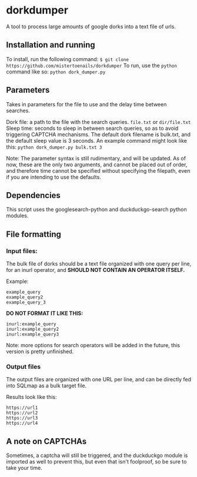 ﻿# dorkdumper
A tool to process large amounts of google dorks into a text file of urls.
<h2> Installation and running</h2>

To install, run the following command: `$ git clone https://github.com/mistertoenails/dorkdumper`
To run, use the `python` command like so: `python dork_dumper.py`

<h2> Parameters </h2>
  Takes in parameters for the file to use and the delay time between searches.

  Dork file: a path to the file with the search queries.  `file.txt` or `dir/file.txt`
  Sleep time: seconds to sleep in between search queries, so as to avoid triggering CAPTCHA mechanisms.
  The default dork filename is bulk.txt, and the default sleep value is 3 seconds. An example command might look like this: 
  `python dork_dumper.py bulk.txt 3`

Note: The parameter syntax is still rudimentary, and will be updated. As of now, these are the only two arguments, and cannot be placed out of order, and therefore time cannot be specified without specifying the filepath, even if you are intending to use the defaults. 
<h2> Dependencies </h2> 
This script uses the googlesearch-python and duckduckgo-search python modules.
<h2> File formatting

<h3>Input files: </h3> 
 The bulk file of dorks should be a text file organized with one query per line, for an inurl operator, and <b> SHOULD NOT CONTAIN AN OPERATOR ITSELF. </b>
 
 Example: 
```
example_query
example_query2
example_query_3
```
<b> DO NOT FORMAT IT LIKE THIS: </b>
```
inurl:example_query
inurl:example_query2
inurl:example_query3
```
Note: more options for search operators will be added in the future, this version is pretty unfinished.

<h3> Output files </h3>
The output files are organized with one URL per line, and can be directly fed into SQLmap as a bulk target file. 

Results look like this: 
```
https://url1
https://url2
https://url3
https://url4
```
<h2> A note on CAPTCHAs </h2>
Sometimes, a captcha will still be triggered, and the duckduckgo module is imported as well to prevent this, but even that isn't foolproof, so be sure to take your time.


 
